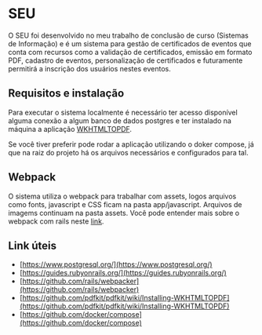 # SEU

O SEU foi desenvolvido no meu trabalho de conclusão de curso (Sistemas de Informação) e é um sistema para gestão de certificados de eventos que conta com recursos como a validação de certificados, emissão em formato PDF, cadastro de eventos, personalização de certificados e futuramente permitirá a inscrição dos usuários nestes eventos.

## Requisitos e instalação 

Para executar o sistema localmente é necessário ter acesso disponível alguma conexão a algum banco de dados postgres e ter instalado na máquina a aplicação [WKHTMLTOPDF](https://github.com/pdfkit/pdfkit/wiki/Installing-WKHTMLTOPDF).

Se você tiver preferir pode rodar a aplicação utilizando o doker compose, já que na raiz do projeto há os arquivos necessários e configurados para tal.

## Webpack
O sistema utiliza o webpack para trabalhar com assets, logos arquivos como fonts, javascript e CSS ficam na pasta app/javascript. Arquivos de imagems continuam na pasta assets. Você pode entender mais sobre o webpack com rails neste [link](https://github.com/rails/webpacker).

## Link úteis

* [https://www.postgresql.org/](https://www.postgresql.org/)
* [https://guides.rubyonrails.org/](https://guides.rubyonrails.org/)
* [https://github.com/rails/webpacker](https://github.com/rails/webpacker)
* [https://github.com/pdfkit/pdfkit/wiki/Installing-WKHTMLTOPDF](https://github.com/pdfkit/pdfkit/wiki/Installing-WKHTMLTOPDF)
* [https://github.com/docker/compose](https://github.com/docker/compose)

